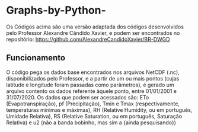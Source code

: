# Graphs-by-Python-
Os Códigos acima são uma versão adaptada dos códigos desenvolvidos pelo Professor Alexandre Cândido Xavier, e podem ser encontrados no repositório: https://github.com/AlexandreCandidoXavier/BR-DWGD

## Funcionamento
O código pega os dados base encontrados nos arquivos NetCDF (.nc), disponibilizados pelo Professor, e a partir de um ou mais pontos (cujas latitude e longitude foram passadas como parâmetros), é gerado um arquivo contento os dados referente àquele ponto, entre 01/01/2001 e 31/07/2020. Os dados que podem ser acessados são: ETo (Evapotranspiração), pf (Precipitação), Tmin e Tmax (respectivamente, temperaturas mínimas e máximas), RH (Relative Humidity, ou em português, Umidade Relativa), RS (Relative Saturation, ou em português, Saturação Relativa) e u2 (não a banda bobinho, mas sim a {ainda pesquisando})
